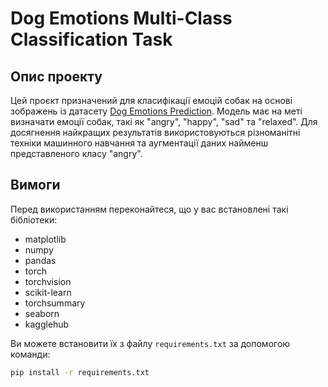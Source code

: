# Dog Emotions Multi-Class Classification Task

## Опис проекту

Цей проєкт призначений для класифікації емоцій собак на основі зображень із датасету [Dog Emotions Prediction](https://www.kaggle.com/datasets/devzohaib/dog-emotions-prediction). Модель має на меті визначати емоції собак, такі як "angry", "happy", "sad" та "relaxed". Для досягнення найкращих результатів використовуються різноманітні техніки машинного навчання та аугментації даних найменш представленого класу "angry".


## Вимоги

Перед використанням переконайтеся, що у вас встановлені такі бібліотеки:

- matplotlib
- numpy
- pandas
- torch
- torchvision
- scikit-learn
- torchsummary
- seaborn
- kagglehub

Ви можете встановити їх з файлу `requirements.txt` за допомогою команди:

```bash
pip install -r requirements.txt 
